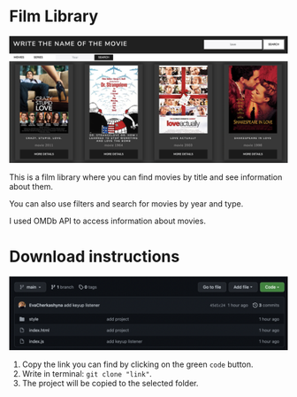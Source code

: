 # Film Library

![film-library-img](./readme-for/img1.png)

This is a film library where you can find movies by title and see information about them.

You can also use filters and search for movies by year and type.

I used OMDb API to access information about movies.



# Download instructions

![film-library-img](./readme-for/img2.png)

1. Copy the link you can find by clicking on the green `code` button.
2. Write in terminal: `git clone "link"`.
3. The project will be copied to the selected folder.

